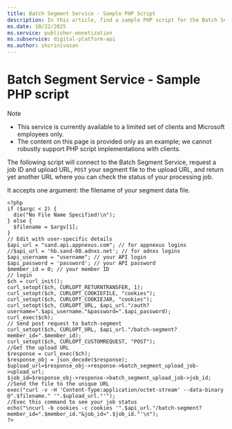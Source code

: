 ```yaml
---
title: Batch Segment Service - Sample PHP Script
description: In this article, find a sample PHP script for the Batch Segment Service.
ms.date: 10/22/2025
ms.service: publisher-monetization
ms.subservice: digital-platform-api
ms.author: shsrinivasan
---
```


# Batch Segment Service - Sample PHP script

> [!NOTE]
>
> - This service is currently available to a limited set of clients and Microsoft employees only.
> - The content on this page is provided only as an example; we cannot robustly support PHP script implementations with clients.

The following script will connect to the Batch Segment Service, request a job ID and upload URL, `POST` your segment file to the upload URL, and return yet another URL where you can check the status of your processing job.

It accepts one argument: the filename of your segment data file.

```
<?php
if ($argc < 2) {
  die("No File Name Specified!\n");
} else {
  $filename = $argv[1];
}
// Edit with user-specific details
$api_url = "sand.api.appnexus.com"; // for appnexus logins
//$api_url = 'hb.sand-08.adnxs.net'; // for adnxs logins
$api_username = "username"; // your API login
$api_password = 'password'; // your API password
$member_id = 0; // your member ID
// login
$ch = curl_init();
curl_setopt($ch, CURLOPT_RETURNTRANSFER, 1);
curl_setopt($ch, CURLOPT_COOKIEFILE, "cookies");
curl_setopt($ch, CURLOPT_COOKIEJAR, "cookies");
curl_setopt($ch, CURLOPT_URL, $api_url."/auth?username=".$api_username."&password=".$api_password);
curl_exec($ch);
// Send post request to batch-segment
curl_setopt($ch, CURLOPT_URL, $api_url."/batch-segment?member_id=".$member_id);
curl_setopt($ch, CURLOPT_CUSTOMREQUEST, "POST");
//Get the upload URL
$response = curl_exec($ch);
$response_obj = json_decode($response);
$upload_url=$response_obj->response->batch_segment_upload_job->upload_url;
$job_id=$response_obj->response->batch_segment_upload_job->job_id;
//Send the file to the unique URL
exec("curl -v -H 'Content-Type:application/octet-stream' --data-binary @".$filename." '".$upload_url."'");
//Exec this command to see your job status
echo("\ncurl -b cookies -c cookies '".$api_url."/batch-segment?member_id=".$member_id."&job_id=".$job_id."'\n");
?>
```
